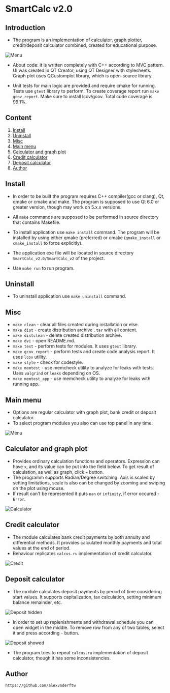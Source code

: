 # SmartCalc v2.0

## Introduction

- The program is an implementation of calculator, graph plotter, credit/deposit calculator combined, created for educational purpose.

![Menu](./misc/images/1_menu.png "Menu")

- About code: it is written completely with C++ according to MVC pattern. UI was created in QT Creator, using QT Designer with stylesheets. Graph plot uses QCustomplot library, which is open-source library.

- Unit tests for main logic are provided and require cmake for running. Tests use `gtest` library to perform. To create coverage report run `make gcov_report`. Make sure to install lcov/gcov. Total code coverage is 99.1%.

## Content

1. [Install](#install)
2. [Uninstall](#uninstall)
3. [Misc](#misc)
4. [Main menu](#main-menu)
5. [Calculator and graph plot](#calculator-and-graph-plot)
6. [Credit calculator](#credit-calculator)
7. [Deposit calculator](#deposit-calculator)
8. [Author](#author)

## Install

- In order to be built the program requires C++ compiler(gcc or clang), Qt, qmake or cmake and make. The program is supposed to use Qt 6.0 or greater version, though may work on 5.x.x versions.
- All `make` commands are supposed to be performed in source directory that contains Makefile.

- To install application use `make install` command. The program will be installed by using either qmake (preferred) or cmake (`qmake_install` or `cmake_install` to force explicitly).
- The application exe file will be located in source directory `SmartCalc_v2.0/SmartCalc_v2` of the project.
- Use `make run` to run program.

## Uninstall

- To uninstall application use `make uninstall` command.

## Misc

- `make clean` - clear all files created during installation or else.
- `make dist` - create distribution archive `.tar` with all content.
- `make distclean` - delete created distribution archive.
- `make dvi` - open README.md.
- `make test` - perform tests for modules. It uses `gtest` library.
- `make gcov_report` - perform tests and create code analysis report. It uses `lcov` utility.
- `make style` - check for codestyle.
- `make memtest` - use memcheck utility to analyze for leaks with tests. Uses `valgrind` or `leaks` depending on OS.
- `make memtest_app` - use memcheck utility to analyze for leaks with running app.

## Main menu

- Options are regular calculator with graph plot, bank credit or deposit calculator.
- To select program modules you also can use top panel in any time.

![Menu](./misc/images/1_menu.png "Menu")

## Calculator and graph plot

- Provides ordinary calculation functions and operators. Expression can have `x`, and its value can be put into the field below. To get result of calculation, as well as graph, click `=` button.
- The programm supports Radian/Degree switching. Axis is scaled by setting limitations, scale is also can be changed by zooming and swiping on the plot using mouse.
- If result can't be represented it puts `nan` or `infinity`, if error occured - `Error`.

![Calculator](./misc/images/2_calculator.png "Calculator")

## Credit calculator

- The module calculates bank credit payments by both annuity and differential methods. It provides calculated monthly payments and total values at the end of period.
- Behaviour replicates `calcus.ru` implementation of credit calculator.

![Credit](./misc/images/3_credit.png "Credit")

## Deposit calculator

- The module calculates deposit payments by period of time considering start values. It supports capitalization, tax calculation, setting minimum balance remainder, etc.

![Deposit hidden](./misc/images/4_deposit_hide.png "Deposit hidden")

- In order to set up replenishments and withdrawal schedule you can open widget in the middle. To remove row from any of two tables, select it and press according `-` button.

![Deposit showed](./misc/images/5_deposit_show.png "Deposit showed")

- The program tries to repeat `calcus.ru` implementation of deposit calculator, though it has some inconsistencies.

## Author

`https://github.com/alexvnderftw`